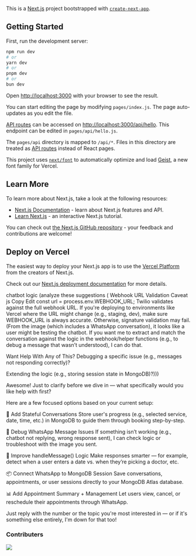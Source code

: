This is a [Next.js](https://nextjs.org) project bootstrapped with [`create-next-app`](https://nextjs.org/docs/pages/api-reference/create-next-app).

## Getting Started

First, run the development server:

```bash
npm run dev
# or
yarn dev
# or
pnpm dev
# or
bun dev
```

Open [http://localhost:3000](http://localhost:3000) with your browser to see the result.

You can start editing the page by modifying `pages/index.js`. The page auto-updates as you edit the file.

[API routes](https://nextjs.org/docs/pages/building-your-application/routing/api-routes) can be accessed on [http://localhost:3000/api/hello](http://localhost:3000/api/hello). This endpoint can be edited in `pages/api/hello.js`.

The `pages/api` directory is mapped to `/api/*`. Files in this directory are treated as [API routes](https://nextjs.org/docs/pages/building-your-application/routing/api-routes) instead of React pages.

This project uses [`next/font`](https://nextjs.org/docs/pages/building-your-application/optimizing/fonts) to automatically optimize and load [Geist](https://vercel.com/font), a new font family for Vercel.

## Learn More

To learn more about Next.js, take a look at the following resources:

- [Next.js Documentation](https://nextjs.org/docs) - learn about Next.js features and API.
- [Learn Next.js](https://nextjs.org/learn-pages-router) - an interactive Next.js tutorial.

You can check out [the Next.js GitHub repository](https://github.com/vercel/next.js) - your feedback and contributions are welcome!

## Deploy on Vercel

The easiest way to deploy your Next.js app is to use the [Vercel Platform](https://vercel.com/new?utm_medium=default-template&filter=next.js&utm_source=create-next-app&utm_campaign=create-next-app-readme) from the creators of Next.js.

Check out our [Next.js deployment documentation](https://nextjs.org/docs/pages/building-your-application/deploying) for more details.



chatbot logic (analyze these suggestions ( Webhook URL Validation Caveat
js
Copy
Edit
const url = process.env.WEBHOOK_URL;
Twilio validates against the full webhook URL. If you're deploying to environments like Vercel where the URL might change (e.g., staging, dev), make sure WEBHOOK_URL is always accurate. Otherwise, signature validation may fail.(From the image (which includes a WhatsApp conversation), it looks like a user might be testing the chatbot. If you want me to extract and match the conversation against the logic in the webhook/helper functions (e.g., to debug a message that wasn’t understood), I can do that.

Want Help With Any of This?
Debugging a specific issue (e.g., messages not responding correctly)?

Extending the logic (e.g., storing session state in MongoDB)?)))


Awesome! Just to clarify before we dive in — what specifically would you like help with first?

Here are a few focused options based on your current setup:

🧠 Add Stateful Conversations
Store user's progress (e.g., selected service, date, time, etc.) in MongoDB to guide them through booking step-by-step.

🐛 Debug WhatsApp Message Issues
If something isn’t working (e.g., chatbot not replying, wrong response sent), I can check logic or troubleshoot with the image you sent.

🧰 Improve handleMessage() Logic
Make responses smarter — for example, detect when a user enters a date vs. when they’re picking a doctor, etc.

📦 Connect WhatsApp to MongoDB Session
Save conversations, appointments, or user sessions directly to your MongoDB Atlas database.

📊 Add Appointment Summary + Management
Let users view, cancel, or reschedule their appointments through WhatsApp.

Just reply with the number or the topic you're most interested in — or if it's something else entirely, I'm down for that too!

### Contributers 
<a href="https://ithub.com/Nathanel3103/HBS-Booking/graphs/contributors">
  <img src="https://contrib.rocks/image?repo=Nathanel3103/HBS-Booking" />
</a>







